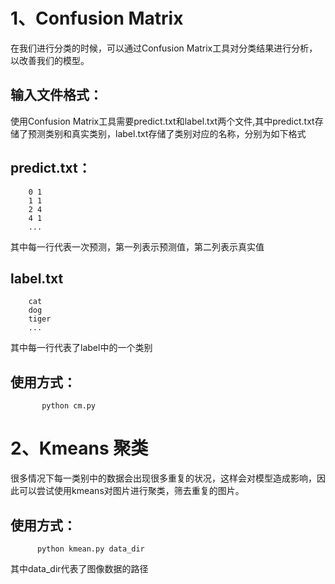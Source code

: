 1、Confusion Matrix
===
  在我们进行分类的时候，可以通过Confusion Matrix工具对分类结果进行分析，以改善我们的模型。

输入文件格式：
--
使用Confusion Matrix工具需要predict.txt和label.txt两个文件,其中predict.txt存储了预测类别和真实类别，label.txt存储了类别对应的名称，分别为如下格式

predict.txt：
----

        0 1 
        1 1 
        2 4 
        4 1 
        ...
 
其中每一行代表一次预测，第一列表示预测值，第二列表示真实值


label.txt
----
        cat 
        dog 
        tiger 
        ...

其中每一行代表了label中的一个类别
 
 使用方式：
 ----
           python cm.py
 
2、Kmeans 聚类
===

  很多情况下每一类别中的数据会出现很多重复的状况，这样会对模型造成影响，因此可以尝试使用kmeans对图片进行聚类，筛去重复的图片。

使用方式：
----
          python kmean.py data_dir

其中data_dir代表了图像数据的路径
